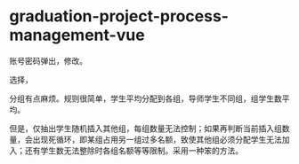 # graduation-project-process-management-vue



账号密码弹出，修改。

选择，



分组有点麻烦。规则很简单，学生平均分配到各组，导师学生不同组，组学生数平均。

但是，仅抽出学生随机插入其他组，每组数量无法控制；如果再判断当前插入组数量，会出现死循环，即某组占用另一组过多名额，致使其他组必须分配学生无法加入；还有学生数无法整除时各组名额等等限制。采用一种笨的方法。
